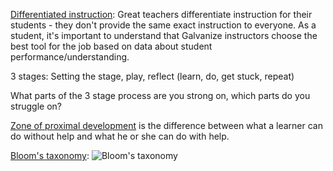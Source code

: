 [Differentiated instruction](https://en.wikipedia.org/wiki/Differentiated_instruction): Great teachers differentiate instruction for their students - they don't provide the same exact instruction to everyone. As a student, it's important to understand that Galvanize instructors choose the best tool for the job based on data about student performance/understanding.

3 stages: Setting the stage, play, reflect (learn, do, get stuck, repeat)

What parts of the 3 stage process are you strong on, which parts do you struggle on?

[Zone of proximal development](https://en.wikipedia.org/wiki/Zone_of_proximal_development) is the difference between what a learner can do without help and what he or she can do with help.

[Bloom's taxonomy](https://en.wikipedia.org/wiki/Bloom%27s_taxonomy):
![Bloom's taxonomy](http://1.bp.blogspot.com/-29ppRDg5aSk/VAqTwGTXDGI/AAAAAAAALB4/eH2rWi7Xv-M/s1600/Bloom.png)
